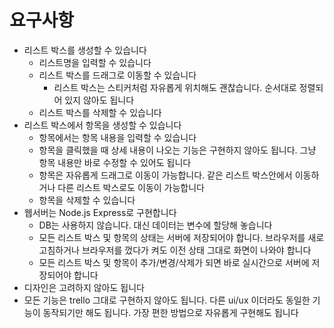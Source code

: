 # 요구사항

- 리스트 박스를 생성할 수 있습니다
    - 리스트명을 입력할 수 있습니다
    - 리스트 박스를 드래그로 이동할 수 있습니다
        - 리스트 박스는 스티커처럼 자유롭게 위치해도 괜찮습니다. 순서대로 정렬되어 있지 않아도 됩니다
    - 리스트 박스를 삭제할 수 있습니다
- 리스트 박스에서 항목을 생성할 수 있습니다
    - 항목에서는 항목 내용을 입력할 수 있습니다
    - 항목을 클릭했을 때 상세 내용이 나오는 기능은 구현하지 않아도 됩니다. 그냥 항목 내용만 바로 수정할 수 있어도 됩니다
    - 항목은 자유롭게 드래그로 이동이 가능합니다. 같은 리스트 박스안에서 이동하거나 다른 리스트 박스로도 이동이 가능합니다
    - 항목을 삭제할 수 있습니다
- 웹서버는 Node.js Express로 구현합니다
    - DB는 사용하지 않습니다. 대신 데이터는 변수에 할당해 놓습니다
    - 모든 리스트 박스 및 항목의 상태는 서버에 저장되어야 합니다. 브라우저를 새로고침하거나 브라우저를 껐다가 켜도 이전 상태 그대로 화면이 나와야 합니다
    - 모든 리스트 박스 및 항목이 추가/변경/삭제가 되면 바로 실시간으로 서버에 저장되어야 합니다
- 디자인은 고려하지 않아도 됩니다
- 모든 기능은 trello 그대로 구현하지 않아도 됩니다. 다른 ui/ux 이더라도 동일한 기능이 동작되기만 해도 됩니다. 가장 편한 방법으로 자유롭게 구현해도 됩니다
